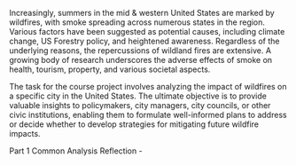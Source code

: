 Increasingly, summers in the mid & western United States are marked by wildfires, with smoke spreading across numerous states in the region. Various factors have been suggested as potential causes, including climate change, US Forestry policy, and heightened awareness. Regardless of the underlying reasons, the repercussions of wildland fires are extensive. A growing body of research underscores the adverse effects of smoke on health, tourism, property, and various societal aspects.

The task for the course project involves analyzing the impact of wildfires on a specific city in the United States. The ultimate objective is to provide valuable insights to policymakers, city managers, city councils, or other civic institutions, enabling them to formulate well-informed plans to address or decide whether to develop strategies for mitigating future wildfire impacts.

Part 1 Common Analysis Reflection - 
